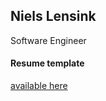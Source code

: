 Niels Lensink
---

Software Engineer

#### Resume template

[available here](https://github.com/jglovier/resume-template/)